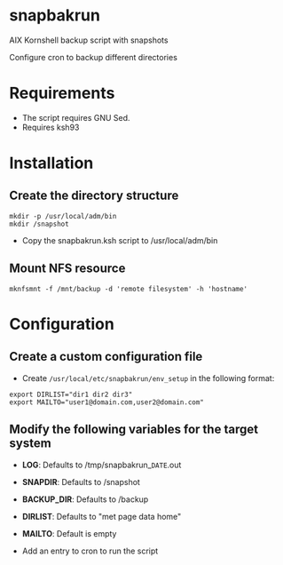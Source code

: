 # snapbakrun
AIX Kornshell backup script with snapshots

Configure cron to backup different directories


# Requirements

- The script requires GNU Sed.
- Requires ksh93

# Installation

## Create the directory structure

```
mkdir -p /usr/local/adm/bin
mkdir /snapshot
```

- Copy the snapbakrun.ksh script to /usr/local/adm/bin

## Mount NFS resource

```
mknfsmnt -f /mnt/backup -d 'remote filesystem' -h 'hostname'
```

# Configuration

## Create a custom configuration file

- Create `/usr/local/etc/snapbakrun/env_setup` in the following format:

```
export DIRLIST="dir1 dir2 dir3"
export MAILTO="user1@domain.com,user2@domain.com"
```



## Modify the following variables for the target system

- **LOG**: Defaults to /tmp/snapbakrun_`DATE`.out
- **SNAPDIR**: Defaults to /snapshot
- **BACKUP_DIR**: Defaults to /backup
- **DIRLIST**: Defaults to "met page data home"
- **MAILTO**: Default is empty

- Add an entry to cron to run the script
